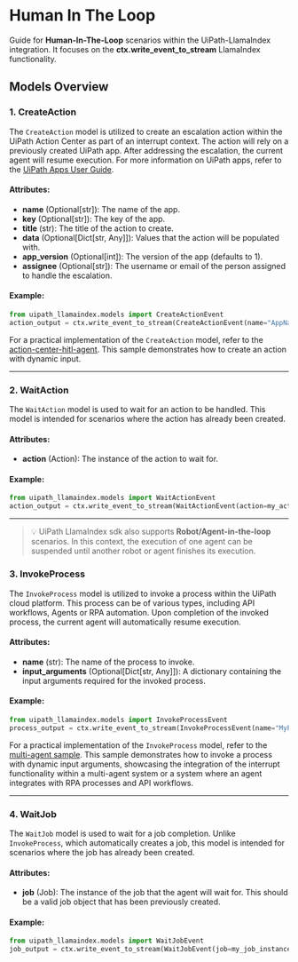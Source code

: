 # Human In The Loop

Guide for **Human-In-The-Loop** scenarios within the UiPath-LlamaIndex integration.
It focuses on the **ctx.write_event_to_stream** LlamaIndex functionality.

## Models Overview

### 1. CreateAction

The `CreateAction` model is utilized to create an escalation action within the UiPath Action Center as part of an interrupt context. The action will rely on a previously created UiPath app.
After addressing the escalation, the current agent will resume execution.
For more information on UiPath apps, refer to the [UiPath Apps User Guide](https://docs.uipath.com/apps/automation-cloud/latest/user-guide/introduction).

#### Attributes:

-   **name** (Optional[str]): The name of the app.
-   **key** (Optional[str]): The key of the app.
-   **title** (str): The title of the action to create.
-   **data** (Optional[Dict[str, Any]]): Values that the action will be populated with.
-   **app_version** (Optional[int]): The version of the app (defaults to 1).
-   **assignee** (Optional[str]): The username or email of the person assigned to handle the escalation.

#### Example:

```python
from uipath_llamaindex.models import CreateActionEvent
action_output = ctx.write_event_to_stream(CreateActionEvent(name="AppName", title="Escalate Issue", data={"key": "value"}, app_version=1, assignee="user@example.com"))
```

For a practical implementation of the `CreateAction` model, refer to the [action-center-hitl-agent](https://github.com/UiPath/uipath-llamaindex-python/tree/main/samples/action-center-hitl-agent). This sample demonstrates how to create an action with dynamic input.


---

### 2. WaitAction

The `WaitAction` model is used to wait for an action to be handled. This model is intended for scenarios where the action has already been created.

#### Attributes:

-   **action** (Action): The instance of the action to wait for.

#### Example:

```python
from uipath_llamaindex.models import WaitActionEvent
action_output = ctx.write_event_to_stream(WaitActionEvent(action=my_action_instance))
```

---

> 💡 UiPath LlamaIndex sdk also supports **Robot/Agent-in-the-loop** scenarios. In this context, the execution of one agent
> can be suspended until another robot or agent finishes its execution.

### 3. InvokeProcess

The `InvokeProcess` model is utilized to invoke a process within the UiPath cloud platform.
This process can be of various types, including API workflows, Agents or RPA automation.
Upon completion of the invoked process, the current agent will automatically resume execution.

#### Attributes:

-   **name** (str): The name of the process to invoke.
-   **input_arguments** (Optional[Dict[str, Any]]): A dictionary containing the input arguments required for the invoked process.

#### Example:

```python
from uipath_llamaindex.models import InvokeProcessEvent
process_output = ctx.write_event_to_stream(InvokeProcessEvent(name="MyProcess", input_arguments={"arg1": "value1"}))
```

For a practical implementation of the `InvokeProcess` model, refer to the [multi-agent sample](https://github.com/UiPath/uipath-llamaindex-python/tree/main/samples/multi-agent). This sample demonstrates how to invoke a process with dynamic input arguments, showcasing the integration of the interrupt functionality within a multi-agent system or a system where an agent integrates with RPA processes and API workflows.

---

### 4. WaitJob

The `WaitJob` model is used to wait for a job completion. Unlike `InvokeProcess`, which automatically creates a job, this model is intended for scenarios where
the job has already been created.

#### Attributes:

-   **job** (Job): The instance of the job that the agent will wait for. This should be a valid job object that has been previously created.

#### Example:

```python
from uipath_llamaindex.models import WaitJobEvent
job_output = ctx.write_event_to_stream(WaitJobEvent(job=my_job_instance))
```
